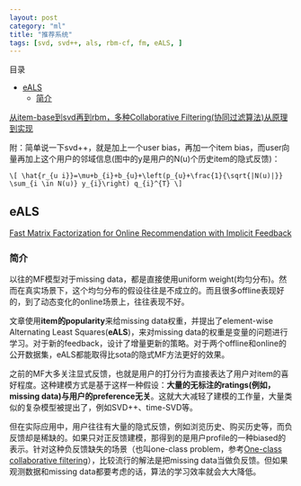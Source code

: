 ```yaml
---
layout: post
category: "ml"
title: "推荐系统"
tags: [svd, svd++, als, rbm-cf, fm, eALS, ]
---
```


目录

<!-- TOC -->

- [eALS](#eals)
  - [简介](#%E7%AE%80%E4%BB%8B)

<!-- /TOC -->

[从item-base到svd再到rbm，多种Collaborative Filtering(协同过滤算法)从原理到实现](http://blog.csdn.net/dark_scope/article/details/17228643)

附：简单说一下svd++，就是加上一个user bias，再加一个item bias，而user向量再加上这个用户的邻域信息(图中的y是用户的N(u)个历史item的隐式反馈)：

`\[
\hat{r_{u i}}=\mu+b_{i}+b_{u}+\left(p_{u}+\frac{1}{\sqrt{|N(u)|}} \sum_{i \in N(u)} y_{i}\right) q_{i}^{T}
\]`

## eALS

[Fast Matrix Factorization for Online Recommendation with Implicit Feedback](https://arxiv.org/pdf/1708.05024.pdf)

### 简介

以往的MF模型对于missing data，都是直接使用uniform weight(均匀分布)。然而在真实场景下，这个均匀分布的假设往往是不成立的。而且很多offline表现好的，到了动态变化的online场景上，往往表现不好。

文章使用**item的popularity**来给missing data权重，并提出了element-wise Alternating Least Squares(**eALS**)，来对missing data的权重是变量的问题进行学习。对于新的feedback，设计了增量更新的策略。对于两个offline和online的公开数据集，eALS都能取得比sota的隐式MF方法更好的效果。

之前的MF大多关注显式反馈，也就是用户的打分行为直接表达了用户对item的喜好程度。这种建模方式是基于这样一种假设：**大量的无标注的ratings(例如，missing data)与用户的preference无关**。这就大大减轻了建模的工作量，大量类似的复杂模型被提出了，例如SVD++、time-SVD等。

但在实际应用中，用户往往有大量的隐式反馈，例如浏览历史、购买历史等，而负反馈却是稀缺的。如果只对正反馈建模，那得到的是用户profile的一种biased的表示。针对这种负反馈缺失的场景（也叫one-class problem，参考[One-class collaborative filtering](xx)），比较流行的解法是把missing data当做负反馈。但如果观测数据和missing data都要考虑的话，算法的学习效率就会大大降低。

